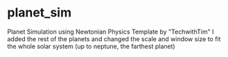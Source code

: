 # planet_sim
Planet Simulation using Newtonian Physics
Template by "TechwithTim"
I added the rest of the planets and changed the scale and window size to fit the whole solar system (up to neptune, the farthest planet)
